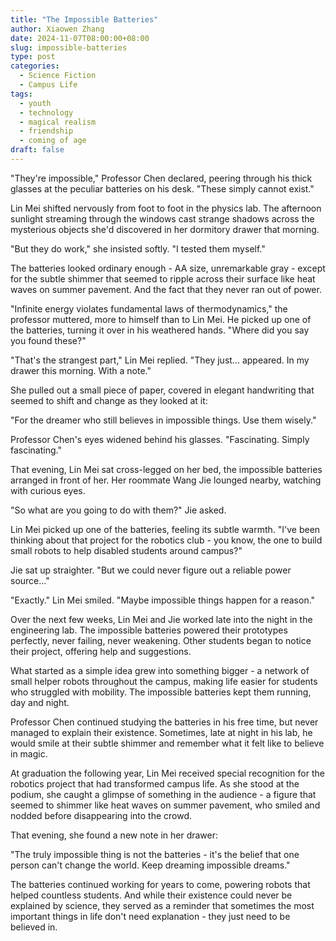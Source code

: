 ```yaml
---
title: "The Impossible Batteries"
author: Xiaowen Zhang
date: 2024-11-07T08:00:00+08:00
slug: impossible-batteries
type: post
categories:
  - Science Fiction
  - Campus Life
tags:
  - youth
  - technology
  - magical realism
  - friendship
  - coming of age
draft: false
---
```


"They're impossible," Professor Chen declared, peering through his thick glasses at the peculiar batteries on his desk. "These simply cannot exist."

Lin Mei shifted nervously from foot to foot in the physics lab. The afternoon sunlight streaming through the windows cast strange shadows across the mysterious objects she'd discovered in her dormitory drawer that morning.

"But they do work," she insisted softly. "I tested them myself."

The batteries looked ordinary enough - AA size, unremarkable gray - except for the subtle shimmer that seemed to ripple across their surface like heat waves on summer pavement. And the fact that they never ran out of power.

"Infinite energy violates fundamental laws of thermodynamics," the professor muttered, more to himself than to Lin Mei. He picked up one of the batteries, turning it over in his weathered hands. "Where did you say you found these?"

"That's the strangest part," Lin Mei replied. "They just... appeared. In my drawer this morning. With a note."

She pulled out a small piece of paper, covered in elegant handwriting that seemed to shift and change as they looked at it:

"For the dreamer who still believes in impossible things. Use them wisely."

Professor Chen's eyes widened behind his glasses. "Fascinating. Simply fascinating."

That evening, Lin Mei sat cross-legged on her bed, the impossible batteries arranged in front of her. Her roommate Wang Jie lounged nearby, watching with curious eyes.

"So what are you going to do with them?" Jie asked.

Lin Mei picked up one of the batteries, feeling its subtle warmth. "I've been thinking about that project for the robotics club - you know, the one to build small robots to help disabled students around campus?"

Jie sat up straighter. "But we could never figure out a reliable power source..."

"Exactly." Lin Mei smiled. "Maybe impossible things happen for a reason."

Over the next few weeks, Lin Mei and Jie worked late into the night in the engineering lab. The impossible batteries powered their prototypes perfectly, never failing, never weakening. Other students began to notice their project, offering help and suggestions.

What started as a simple idea grew into something bigger - a network of small helper robots throughout the campus, making life easier for students who struggled with mobility. The impossible batteries kept them running, day and night.

Professor Chen continued studying the batteries in his free time, but never managed to explain their existence. Sometimes, late at night in his lab, he would smile at their subtle shimmer and remember what it felt like to believe in magic.

At graduation the following year, Lin Mei received special recognition for the robotics project that had transformed campus life. As she stood at the podium, she caught a glimpse of something in the audience - a figure that seemed to shimmer like heat waves on summer pavement, who smiled and nodded before disappearing into the crowd.

That evening, she found a new note in her drawer:

"The truly impossible thing is not the batteries - it's the belief that one person can't change the world. Keep dreaming impossible dreams."

The batteries continued working for years to come, powering robots that helped countless students. And while their existence could never be explained by science, they served as a reminder that sometimes the most important things in life don't need explanation - they just need to be believed in.